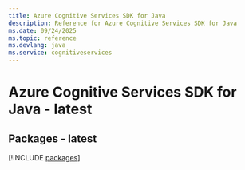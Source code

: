 ```yaml
---
title: Azure Cognitive Services SDK for Java
description: Reference for Azure Cognitive Services SDK for Java
ms.date: 09/24/2025
ms.topic: reference
ms.devlang: java
ms.service: cognitiveservices
---
```

# Azure Cognitive Services SDK for Java - latest
## Packages - latest
[!INCLUDE [packages](cognitive-services-index.md)]